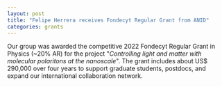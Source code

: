```yaml
---
layout: post
title: "Felipe Herrera receives Fondecyt Regular Grant from ANID"
categories: grants
---
```


Our group was awarded the competitive 2022 Fondecyt Regular Grant in Physics (~20% AR) for the project "*Controlling light and matter with molecular polaritons at the nanoscale*". The grant includes about US$ 290,000 over four years to support graduate students, postdocs, and expand our international collaboration network. 



